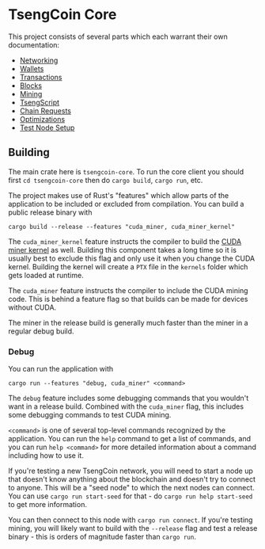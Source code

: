 # TsengCoin Core

This project consists of several parts which each warrant their own documentation:

- [Networking](./docs/Networking.md)
- [Wallets](./docs/Wallets.md)
- [Transactions](./docs/Transactions.md)
- [Blocks](./docs/Blocks.md)
- [Mining](./docs/Mining.md)
- [TsengScript](./docs/TsengScript.md)
- [Chain Requests](./docs/Chain-Requests.md)
- [Optimizations](./docs/Optimizations.md)
- [Test Node Setup](./docs/Node-Setup-Steps.md)

## Building

The main crate here is `tsengcoin-core`. To run the core client you should first `cd tsengcoin-core` then do `cargo build`, `cargo run`, etc.

The project makes use of Rust's "features" which allow parts of the application to be included or excluded from compilation. You can build a public release binary with

```
cargo build --release --features "cuda_miner, cuda_miner_kernel"
```

The `cuda_miner_kernel` feature instructs the compiler to build the [CUDA miner kernel](../cuda-miner/README.md) as well. Building this component takes a long time so it is usually best to exclude this flag and only use it when you change the CUDA kernel. Building the kernel will create a `PTX` file in the `kernels` folder which gets loaded at runtime.

The `cuda_miner` feature instructs the compiler to include the CUDA mining code. This is behind a feature flag so that builds can be made for devices without CUDA.

The miner in the release build is generally much faster than the miner in a regular debug build.

### Debug

You can run the application with

```
cargo run --features "debug, cuda_miner" <command>
```

The `debug` feature includes some debugging commands that you wouldn't want in a release build. Combined with the `cuda_miner` flag, this includes some debugging commands to test CUDA mining.

`<command>` is one of several top-level commands recognized by the application. You can run the `help` command to get a list of commands, and you can run `help <command>` for more detailed information about a command including how to use it.

If you're testing a new TsengCoin network, you will need to start a node up that doesn't know anything about the blockchain and doesn't try to connect to anyone. This will be a "seed node" to which the next nodes can connect. You can use `cargo run start-seed` for that - do `cargo run help start-seed` to get more information.

You can then connect to this node with `cargo run connect`. If you're testing mining, you will likely want to build with the `--release` flag and test a release binary - this is orders of magnitude faster than `cargo run`.
